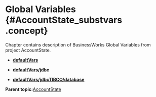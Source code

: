 # Global Variables {#AccountState_substvars .concept}

Chapter contains description of BusinessWorks Global Variables from project AccountState.

-   **[defaultVars](../../../../../../modules/demo_Enterprise/dita/projects/AccountState/defaultVars/defaultVars.substvar.md)**  

-   **[defaultVars/jdbc](../../../../../../modules/demo_Enterprise/dita/projects/AccountState/defaultVars/jdbc/defaultVars.substvar.md)**  

-   **[defaultVars/jdbcTIBCO/database](../../../../../../modules/demo_Enterprise/dita/projects/AccountState/defaultVars/jdbcTIBCO/database/defaultVars.substvar.md)**  


**Parent topic:**[AccountState](../../../../../../modules/demo_Enterprise/dita/projects/AccountState/AccountState.md)


